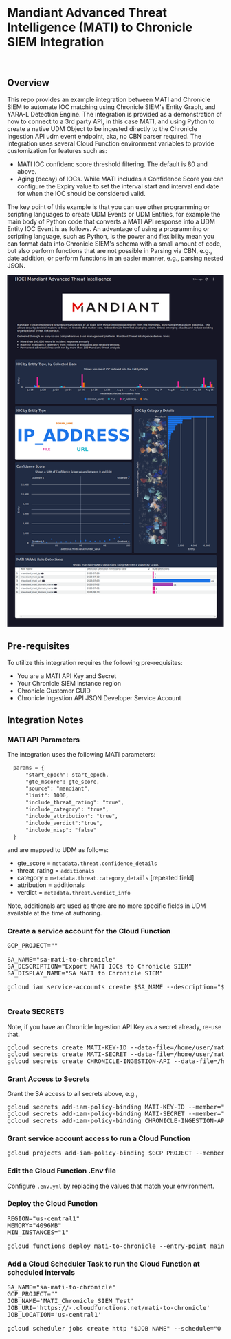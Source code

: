 # Mandiant Advanced Threat Intelligence (MATI) to Chronicle SIEM Integration

<br>

## Overview

This repo provides an example integration between MATI and Chronicle SIEM to automate IOC matching using Chronicle SIEM's Entity Graph, and YARA-L Detection Engine.  The integration is provided as a demonstration of how to connect to a 3rd party API, in this case MATI, and using Python to create a native UDM Object to be ingested directly to the Chronicle Ingestion API udm event endpoint, aka, no CBN parser required.  The integration uses several Cloud Function environment variables to provide customization for features such as:
* MATI IOC confidenc score threshold filtering.  The default is 80 and above.
* Aging (decay) of IOCs.  While MATI includes a Confidence Score you can configure the Expiry value to set the interval start and interval end date for when the IOC should be considered valid.

The key point of this example is that you can use other programming or scripting languages to create UDM Events or UDM Entities, for example the main body of Python code that converts a MATI API response into a UDM Entity IOC Event is as follows.  An advantage of using a programming or scripting language, such as Python, is the power and flexibility mean you can format data into Chronicle SIEM's schema with a small amount of code, but also perform functions that are not possible in Parsing via CBN, e.g., date addition, or perform functions in an easier manner, e.g., parsing nested JSON.

<img src="https://github.com/goog-cmmartin/thatsiemguy/blob/main/mati/chronicle_dashboards/mati_ioc_dashboard_example.png" />

## Pre-requisites

To utilize this integration requires the following pre-requisites:
* You are a MATI API Key and Secret
* Your Chronicle SIEM instance region
* Chronicle Customer GUID
* Chronicle Ingestion API JSON Developer Service Account

## Integration Notes

### MATI API Parameters

The integration uses the following MATI parameters:

```
  params = {
      "start_epoch": start_epoch,
      "gte_mscore": gte_score,
      "source": "mandiant",
      "limit": 1000,
      "include_threat_rating": "true",
      "include_category": "true",
      "include_attribution": "true",
      "include_verdict":"true",
      "include_misp": "false"
  }
```

and are mapped to UDM as follows:
* gte_score = `metadata.threat.confidence_details`
* threat_rating = `additionals`
* category = `metadata.threat.category_details` [repeated field]
* attribution = additionals
* verdict = `metadata.threat.verdict_info`

Note, additionals are used as there are no more specific fields in UDM available at the time of authoring.

### Create a service account for the Cloud Function

<pre>
GCP_PROJECT="<your GCP Project>"

SA_NAME="sa-mati-to-chronicle"
SA_DESCRIPTION="Export MATI IOCs to Chronicle SIEM"
SA_DISPLAY_NAME="SA MATI to Chronicle SIEM"

gcloud iam service-accounts create $SA_NAME --description="$SA_DESCRIPTION" --display-name="$SA_DISPLAY_NAME"

</pre>

### Create SECRETS

Note, if you have an Chronicle Ingestion API Key as a secret already, re-use that.

<pre>
gcloud secrets create MATI-KEY-ID --data-file=/home/user/mati-key-id
gcloud secrets create MATI-SECRET --data-file=/home/user/mati-secret
gcloud secrets create CHRONICLE-INGESTION-API --data-file=/home/user/chronicle-ingestion-key.json
</pre>

### Grant Access to Secrets

Grant the SA access to all secrets above, e.g., 

<pre>
gcloud secrets add-iam-policy-binding MATI-KEY-ID --member="serviceAccount:$SA_NAME@$GCP_PROJECT.iam.gserviceaccount.com" --project=$GCP_PROJECT --role='roles/secretmanager.secretAccessor'
gcloud secrets add-iam-policy-binding MATI-SECRET --member="serviceAccount:$SA_NAME@$GCP_PROJECT.iam.gserviceaccount.com" --project=$GCP_PROJECT --role='roles/secretmanager.secretAccessor'
gcloud secrets add-iam-policy-binding CHRONICLE-INGESTION-API --member="serviceAccount:$SA_NAME@$GCP_PROJECT.iam.gserviceaccount.com" --project=$GCP_PROJECT --role='roles/secretmanager.secretAccessor'
</pre>

### Grant service account access to run a Cloud Function

<pre>
gcloud projects add-iam-policy-binding $GCP_PROJECT --member="serviceAccount:$SA_NAME@$GCP_PROJECT.iam.gserviceaccount.com"   --role='roles/cloudfunctions.developer'
</pre>

### Edit the Cloud Function .Env file

Configure `.env.yml` by replacing the values that match your environment.

### Deploy the Cloud Function

<pre>
REGION="us-central1"
MEMORY="4096MB"
MIN_INSTANCES="1"

gcloud functions deploy mati-to-chronicle --entry-point main --trigger-http --runtime python311 --env-vars-file .env.yml --region $REGION  --memory $MEMORY --min-instances $MIN_INSTANCES --service-account $SA_NAME@$GCP_PROJECT.iam.gserviceaccount.com
</pre>

### Add a Cloud Scheduler Task to run the Cloud Function at scheduled intervals

<pre>
SA_NAME="sa-mati-to-chronicle"
GCP_PROJECT="<your GCP Project>"
JOB_NAME='MATI_Chronicle_SIEM_Test'
JOB_URI='https://<region>-<project>.cloudfunctions.net/mati-to-chronicle'
JOB_LOCATION='us-central1'

gcloud scheduler jobs create http "$JOB_NAME" --schedule="0 * * * *" --uri="$JOB_URI" --http-method=POST --oidc-service-account-email="$SA_NAME@$GCP_PROJECT.iam.gserviceaccount.com" --oidc-token-audience="$JOB_URI" --location=$JOB_LOCATION  
</pre>
